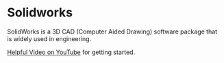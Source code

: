 # Solidworks
SolidWorks is a 3D CAD (Computer Aided Drawing) software package that is widely used in engineering.

[Helpful Video on YouTube](https://youtu.be/ypymT835Gqw) for getting started.